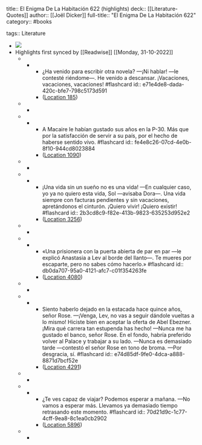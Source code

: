 title:: El Enigma De La Habitación 622 (highlights)
deck:: [[Literature-Quotes]]
author:: [[Joël Dicker]]
full-title:: "El Enigma De La Habitación 622"
category:: #books

tags:: Literature

- ![](https://m.media-amazon.com/images/I/81-ajyK4KsL._SY160.jpg)
- Highlights first synced by [[Readwise]] [[Monday, 31-10-2022]]
	- -
		- ¿Ha venido para escribir otra novela? —¡Ni hablar! —le contesté riéndome—. He venido a descansar. ¡Vacaciones, vacaciones, vacaciones! #flashcard
		  id:: e71e4de8-dada-420c-bfe7-798c5173d591
		- ([Location 185](https://readwise.io/to_kindle?action=open&asin=B087QS9GXJ&location=185))
	- -
	- -
		- A Macaire le habían gustado sus años en la P-30. Más que por la satisfacción de servir a su país, por el hecho de haberse sentido vivo. #flashcard
		  id:: fe4e8c26-07cd-4e0b-8f10-944cd8023884
		- ([Location 1090](https://readwise.io/to_kindle?action=open&asin=B087QS9GXJ&location=1090))
	- -
	- -
		- ¡Una vida sin un sueño no es una vida! —En cualquier caso, yo ya no quiero esta vida, Sol —avisaba Dora—. Una vida siempre con facturas pendientes y sin vacaciones, apretándonos el cinturón. ¡Quiero vivir! ¡Quiero existir! #flashcard
		  id:: 2b3cd8c9-f82e-413b-9823-635253d952e2
		- ([Location 3256](https://readwise.io/to_kindle?action=open&asin=B087QS9GXJ&location=3256))
	- -
	- -
		- «Una prisionera con la puerta abierta de par en par —le explicó Anastasia a Lev al borde del llanto—. Te mueres por escaparte, pero no sabes cómo hacerlo.» #flashcard
		  id:: db0da707-95a0-4121-afc7-c01f354263fe
		- ([Location 4080](https://readwise.io/to_kindle?action=open&asin=B087QS9GXJ&location=4080))
	- -
	- -
		- Siento haberlo dejado en la estacada hace quince años, señor Rose. —¡Venga, Lev, no vas a seguir dándole vueltas a lo mismo! Hiciste bien en aceptar la oferta de Abel Ebezner. ¡Mira qué carrera tan estupenda has hecho! —Nunca me ha gustado el banco, señor Rose. En el fondo, habría preferido volver al Palace y trabajar a su lado. —Nunca es demasiado tarde —contestó el señor Rose en tono de broma. —Por desgracia, sí. #flashcard
		  id:: e74d85df-9fe0-4dca-a888-8871d7bcf52e
		- ([Location 4291](https://readwise.io/to_kindle?action=open&asin=B087QS9GXJ&location=4291))
	- -
	- -
		- ¿Te ves capaz de viajar? Podemos esperar a mañana. —No vamos a esperar más. Llevamos ya demasiado tiempo retrasando este momento. #flashcard
		  id:: 70d21d9c-1c77-4cff-9ea8-8c1ea0cb2902
		- ([Location 5896](https://readwise.io/to_kindle?action=open&asin=B087QS9GXJ&location=5896))
	- -